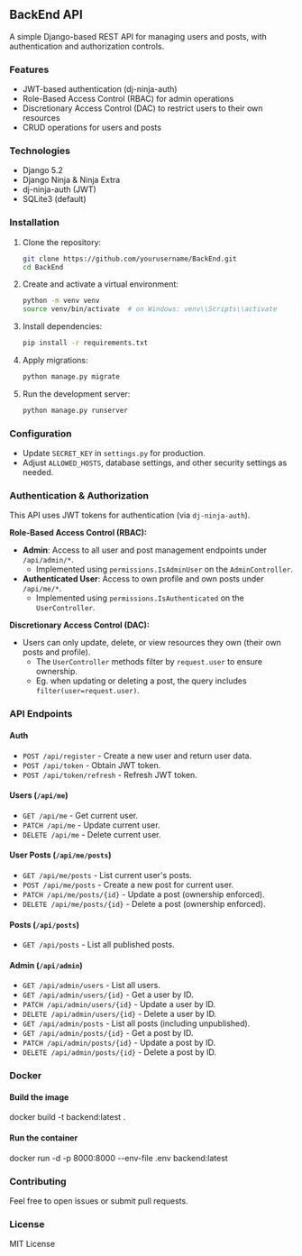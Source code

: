 ## BackEnd API

A simple Django-based REST API for managing users and posts, with authentication and authorization controls.

### Features

- JWT-based authentication (dj-ninja-auth)
- Role-Based Access Control (RBAC) for admin operations
- Discretionary Access Control (DAC) to restrict users to their own resources
- CRUD operations for users and posts

### Technologies

- Django 5.2
- Django Ninja & Ninja Extra
- dj-ninja-auth (JWT)
- SQLite3 (default)

### Installation

1. Clone the repository:
   ```bash
   git clone https://github.com/yourusername/BackEnd.git
   cd BackEnd
   ```
2. Create and activate a virtual environment:
   ```bash
   python -m venv venv
   source venv/bin/activate  # on Windows: venv\\Scripts\\activate
   ```
3. Install dependencies:
   ```bash
   pip install -r requirements.txt
   ```
4. Apply migrations:
   ```bash
   python manage.py migrate
   ```
5. Run the development server:
   ```bash
   python manage.py runserver
   ```

### Configuration

- Update `SECRET_KEY` in `settings.py` for production.
- Adjust `ALLOWED_HOSTS`, database settings, and other security settings as needed.

### Authentication & Authorization

This API uses JWT tokens for authentication (via `dj-ninja-auth`).

**Role-Based Access Control (RBAC):**
- **Admin**: Access to all user and post management endpoints under `/api/admin/*`.
  - Implemented using `permissions.IsAdminUser` on the `AdminController`.
- **Authenticated User**: Access to own profile and own posts under `/api/me/*`.
  - Implemented using `permissions.IsAuthenticated` on the `UserController`.

**Discretionary Access Control (DAC):**
- Users can only update, delete, or view resources they own (their own posts and profile).
  - The `UserController` methods filter by `request.user` to ensure ownership.
  - Eg. when updating or deleting a post, the query includes `filter(user=request.user)`.

### API Endpoints

#### Auth

- `POST /api/register` - Create a new user and return user data.
- `POST /api/token` - Obtain JWT token.
- `POST /api/token/refresh` - Refresh JWT token.

#### Users (`/api/me`)

- `GET /api/me` - Get current user.
- `PATCH /api/me` - Update current user.
- `DELETE /api/me` - Delete current user.

#### User Posts (`/api/me/posts`)

- `GET /api/me/posts` - List current user's posts.
- `POST /api/me/posts` - Create a new post for current user.
- `PATCH /api/me/posts/{id}` - Update a post (ownership enforced).
- `DELETE /api/me/posts/{id}` - Delete a post (ownership enforced).

#### Posts (`/api/posts`)

- `GET /api/posts` - List all published posts.

#### Admin (`/api/admin`)

- `GET /api/admin/users` - List all users.
- `GET /api/admin/users/{id}` - Get a user by ID.
- `PATCH /api/admin/users/{id}` - Update a user by ID.
- `DELETE /api/admin/users/{id}` - Delete a user by ID.
- `GET /api/admin/posts` - List all posts (including unpublished).
- `GET /api/admin/posts/{id}` - Get a post by ID.
- `PATCH /api/admin/posts/{id}` - Update a post by ID.
- `DELETE /api/admin/posts/{id}` - Delete a post by ID.

### Docker
#### Build the image
docker build -t backend:latest .

#### Run the container
docker run -d -p 8000:8000 --env-file .env backend:latest


### Contributing

Feel free to open issues or submit pull requests.

### License

MIT License

